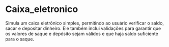 # Caixa_eletronico
 Simula um caixa eletrônico simples, permitindo ao usuário verificar o saldo, sacar e depositar dinheiro. Ele também inclui validações para garantir que os valores de saque e depósito sejam válidos e que haja saldo suficiente para o saque.
